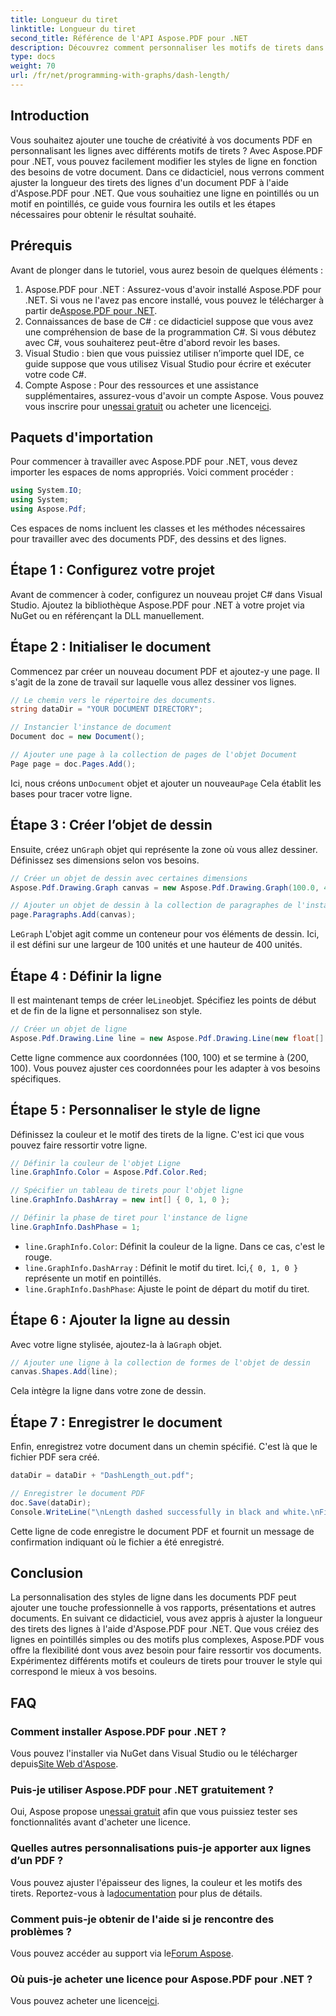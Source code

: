```yaml
---
title: Longueur du tiret
linktitle: Longueur du tiret
second_title: Référence de l'API Aspose.PDF pour .NET
description: Découvrez comment personnaliser les motifs de tirets dans les fichiers PDF à l'aide d'Aspose.PDF pour .NET grâce à notre guide étape par étape. Idéal pour ajouter du style à vos documents.
type: docs
weight: 70
url: /fr/net/programming-with-graphs/dash-length/
---
```

## Introduction

Vous souhaitez ajouter une touche de créativité à vos documents PDF en personnalisant les lignes avec différents motifs de tirets ? Avec Aspose.PDF pour .NET, vous pouvez facilement modifier les styles de ligne en fonction des besoins de votre document. Dans ce didacticiel, nous verrons comment ajuster la longueur des tirets des lignes d'un document PDF à l'aide d'Aspose.PDF pour .NET. Que vous souhaitiez une ligne en pointillés ou un motif en pointillés, ce guide vous fournira les outils et les étapes nécessaires pour obtenir le résultat souhaité.

## Prérequis

Avant de plonger dans le tutoriel, vous aurez besoin de quelques éléments :

1. Aspose.PDF pour .NET : Assurez-vous d'avoir installé Aspose.PDF pour .NET. Si vous ne l'avez pas encore installé, vous pouvez le télécharger à partir de[Aspose.PDF pour .NET](https://releases.aspose.com/pdf/net/).
2. Connaissances de base de C# : ce didacticiel suppose que vous avez une compréhension de base de la programmation C#. Si vous débutez avec C#, vous souhaiterez peut-être d'abord revoir les bases.
3. Visual Studio : bien que vous puissiez utiliser n’importe quel IDE, ce guide suppose que vous utilisez Visual Studio pour écrire et exécuter votre code C#.
4.  Compte Aspose : Pour des ressources et une assistance supplémentaires, assurez-vous d'avoir un compte Aspose. Vous pouvez vous inscrire pour un[essai gratuit](https://releases.aspose.com/) ou acheter une licence[ici](https://purchase.aspose.com/buy).

## Paquets d'importation

Pour commencer à travailler avec Aspose.PDF pour .NET, vous devez importer les espaces de noms appropriés. Voici comment procéder :

```csharp
using System.IO;
using System;
using Aspose.Pdf;
```

Ces espaces de noms incluent les classes et les méthodes nécessaires pour travailler avec des documents PDF, des dessins et des lignes.

## Étape 1 : Configurez votre projet

Avant de commencer à coder, configurez un nouveau projet C# dans Visual Studio. Ajoutez la bibliothèque Aspose.PDF pour .NET à votre projet via NuGet ou en référençant la DLL manuellement. 

## Étape 2 : Initialiser le document

Commencez par créer un nouveau document PDF et ajoutez-y une page. Il s'agit de la zone de travail sur laquelle vous allez dessiner vos lignes.

```csharp
// Le chemin vers le répertoire des documents.
string dataDir = "YOUR DOCUMENT DIRECTORY";

// Instancier l'instance de document
Document doc = new Document();

// Ajouter une page à la collection de pages de l'objet Document
Page page = doc.Pages.Add();
```

 Ici, nous créons un`Document` objet et ajouter un nouveau`Page` Cela établit les bases pour tracer votre ligne.

## Étape 3 : Créer l’objet de dessin

 Ensuite, créez un`Graph` objet qui représente la zone où vous allez dessiner. Définissez ses dimensions selon vos besoins.

```csharp
// Créer un objet de dessin avec certaines dimensions
Aspose.Pdf.Drawing.Graph canvas = new Aspose.Pdf.Drawing.Graph(100.0, 400.0);

// Ajouter un objet de dessin à la collection de paragraphes de l'instance de page
page.Paragraphs.Add(canvas);
```

 Le`Graph` L'objet agit comme un conteneur pour vos éléments de dessin. Ici, il est défini sur une largeur de 100 unités et une hauteur de 400 unités.

## Étape 4 : Définir la ligne

 Il est maintenant temps de créer le`Line`objet. Spécifiez les points de début et de fin de la ligne et personnalisez son style.

```csharp
// Créer un objet de ligne
Aspose.Pdf.Drawing.Line line = new Aspose.Pdf.Drawing.Line(new float[] { 100, 100, 200, 100 });
```

Cette ligne commence aux coordonnées (100, 100) et se termine à (200, 100). Vous pouvez ajuster ces coordonnées pour les adapter à vos besoins spécifiques.

## Étape 5 : Personnaliser le style de ligne

Définissez la couleur et le motif des tirets de la ligne. C'est ici que vous pouvez faire ressortir votre ligne.

```csharp
// Définir la couleur de l'objet Ligne
line.GraphInfo.Color = Aspose.Pdf.Color.Red;

// Spécifier un tableau de tirets pour l'objet ligne
line.GraphInfo.DashArray = new int[] { 0, 1, 0 };

// Définir la phase de tiret pour l'instance de ligne
line.GraphInfo.DashPhase = 1;
```

- `line.GraphInfo.Color`: Définit la couleur de la ligne. Dans ce cas, c'est le rouge.
- `line.GraphInfo.DashArray` : Définit le motif du tiret. Ici,`{ 0, 1, 0 }` représente un motif en pointillés.
- `line.GraphInfo.DashPhase`: Ajuste le point de départ du motif du tiret.

## Étape 6 : Ajouter la ligne au dessin

 Avec votre ligne stylisée, ajoutez-la à la`Graph` objet.

```csharp
// Ajouter une ligne à la collection de formes de l'objet de dessin
canvas.Shapes.Add(line);
```

Cela intègre la ligne dans votre zone de dessin.

## Étape 7 : Enregistrer le document

Enfin, enregistrez votre document dans un chemin spécifié. C'est là que le fichier PDF sera créé.

```csharp
dataDir = dataDir + "DashLength_out.pdf";

// Enregistrer le document PDF
doc.Save(dataDir);
Console.WriteLine("\nLength dashed successfully in black and white.\nFile saved at " + dataDir);
```

Cette ligne de code enregistre le document PDF et fournit un message de confirmation indiquant où le fichier a été enregistré.

## Conclusion

La personnalisation des styles de ligne dans les documents PDF peut ajouter une touche professionnelle à vos rapports, présentations et autres documents. En suivant ce didacticiel, vous avez appris à ajuster la longueur des tirets des lignes à l'aide d'Aspose.PDF pour .NET. Que vous créiez des lignes en pointillés simples ou des motifs plus complexes, Aspose.PDF vous offre la flexibilité dont vous avez besoin pour faire ressortir vos documents. Expérimentez différents motifs et couleurs de tirets pour trouver le style qui correspond le mieux à vos besoins.

## FAQ

### Comment installer Aspose.PDF pour .NET ?
 Vous pouvez l'installer via NuGet dans Visual Studio ou le télécharger depuis[Site Web d'Aspose](https://releases.aspose.com/pdf/net/).

### Puis-je utiliser Aspose.PDF pour .NET gratuitement ?
 Oui, Aspose propose un[essai gratuit](https://releases.aspose.com/) afin que vous puissiez tester ses fonctionnalités avant d'acheter une licence.

### Quelles autres personnalisations puis-je apporter aux lignes d’un PDF ?
 Vous pouvez ajuster l'épaisseur des lignes, la couleur et les motifs des tirets. Reportez-vous à la[documentation](https://reference.aspose.com/pdf/net/) pour plus de détails.

### Comment puis-je obtenir de l'aide si je rencontre des problèmes ?
 Vous pouvez accéder au support via le[Forum Aspose](https://forum.aspose.com/c/pdf/10).

### Où puis-je acheter une licence pour Aspose.PDF pour .NET ?
Vous pouvez acheter une licence[ici](https://purchase.aspose.com/buy).